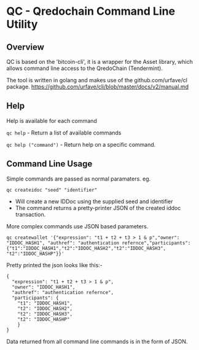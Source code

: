 # QC - Qredochain Command Line Utility

## Overview
QC is based on the 'bitcoin-cli', it is a wrapper for the Asset library, which allows command line access to the QredoChain (Tendermint).

The tool is written in golang and makes use of the github.com/urfave/cl package.
https://github.com/urfave/cli/blob/master/docs/v2/manual.md



## Help

Help is available for each command

```qc help``` -  Return a list of available commands


```qc help ("command")``` - Return help on a specific command.


## Command Line Usage

Simple commands are passed as normal paramaters.
eg.

```qc createidoc "seed" "identifier"```
- Will create a new IDDoc using the supplied seed and identifier
- The command returns a pretty-printer JSON of the created iddoc transaction.


More complex commands use JSON based parameters. 

```qc createwallet '{"expression": "t1 + t2 + t3 > 1 & p","owner": "IDDOC_HASH1", "authref": "authentication refernce","participants":{"t1":"IDDOC_HASH1","t2":"IDDOC_HASH2","t2":"IDDOC_HASH3", "t2":"IDDOC_HASHP"}}' ```

Pretty printed the json looks like this:-
````
{
  "expression": "t1 + t2 + t3 > 1 & p",
  "owner": "IDDOC_HASH1",
  "authref": "authentication refernce",
  "participants": {
    "t1": "IDDOC_HASH1",
    "t2": "IDDOC_HASH2",
    "t2": "IDDOC_HASH3",
    "t2": "IDDOC_HASHP"
    }
}
````

Data returned from all command line commands is in the form of JSON.